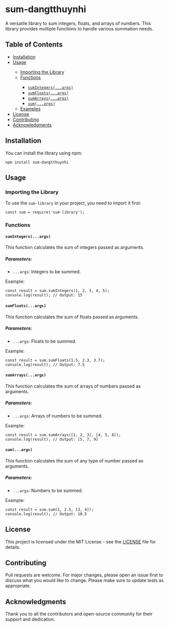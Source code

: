 <h1>sum-dangtthuynhi</h1>

<p>A versatile library to sum integers, floats, and arrays of numbers. This library provides multiple functions to handle various summation needs.</p>

<h2>Table of Contents</h2>

<ul>
<li><a href="#installation">Installation</a></li>
<li><a href="#usage">Usage</a></li>
<ul>
<li><a href="#importing-the-library">Importing the Library</a></li>
<li><a href="#functions">Functions</a></li>
<ul>
<li><a href="#sumintegersargs"><code>sumIntegers(...args)</code></a></li>
<li><a href="#sumfloatsargs"><code>sumFloats(...args)</code></a></li>
<li><a href="#sumarraysargs"><code>sumArrays(...args)</code></a></li>
<li><a href="#sumargs"><code>sum(...args)</code></a></li>
</ul>
<li><a href="#examples">Examples</a></li>
</ul>
<li><a href="#license">License</a></li>
<li><a href="#contributing">Contributing</a></li>
<li><a href="#acknowledgments">Acknowledgments</a></li>
</ul>
<h2>Installation</h2>

<p>You can install the library using npm:</p>

<pre><code>npm install sum-dangtthuynhi
</code></pre>

<h2>Usage</h2>

<h3>Importing the Library</h3>

<p>To use the <code>sum-library</code> in your project, you need to import it first:</p>

<pre><code>const sum = require('sum-library');
</code></pre>

<h3>Functions</h3>

<h4><code>sumIntegers(...args)</code></h4>

<p>This function calculates the sum of integers passed as arguments.</p>

<h5>Parameters:</h5>

<ul>
<li><code>...args</code>: Integers to be summed.</li>
</ul>

<p>Example:</p>

<pre><code>const result = sum.sumIntegers(1, 2, 3, 4, 5);
console.log(result); // Output: 15
</code></pre>

<h4><code>sumFloats(...args)</code></h4>

<p>This function calculates the sum of floats passed as arguments.</p>

<h5>Parameters:</h5>

<ul>
<li><code>...args</code>: Floats to be summed.</li>
</ul>

<p>Example:</p>

<pre><code>const result = sum.sumFloats(1.5, 2.3, 3.7);
console.log(result); // Output: 7.5
</code></pre>

<h4><code>sumArrays(...args)</code></h4>

<p>This function calculates the sum of arrays of numbers passed as arguments.</p>

<h5>Parameters:</h5>

<ul>
<li><code>...args</code>: Arrays of numbers to be summed.</li>
</ul>

<p>Example:</p>

<pre><code>const result = sum.sumArrays([1, 2, 3], [4, 5, 6]);
console.log(result); // Output: [5, 7, 9]
</code></pre>

<h4><code>sum(...args)</code></h4>

<p>This function calculates the sum of any type of number passed as arguments.</p>

<h5>Parameters:</h5>

<ul>
<li><code>...args</code>: Numbers to be summed.</li>
</ul>

<p>Example:</p>

<pre><code>const result = sum.sum(1, 2.5, [3, 4]);
console.log(result); // Output: 10.5
</code></pre>

<h2>License</h2>

<p>This project is licensed under the MIT License - see the <a href="./LICENSE">LICENSE</a> file for details.</p>

<h2>Contributing</h2>

<p>Pull requests are welcome. For major changes, please open an issue first to discuss what you would like to change. Please make sure to update tests as appropriate.</p>

<h2>Acknowledgments</h2>

<p>Thank you to all the contributors and open-source community for their support and dedication.</p>
